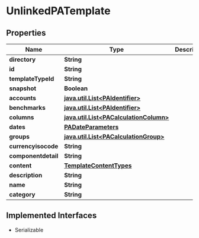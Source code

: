 

# UnlinkedPATemplate


## Properties

Name | Type | Description | Notes
------------ | ------------- | ------------- | -------------
**directory** | **String** |  |  [optional]
**id** | **String** |  |  [optional]
**templateTypeId** | **String** |  |  [optional]
**snapshot** | **Boolean** |  |  [optional]
**accounts** | [**java.util.List&lt;PAIdentifier&gt;**](PAIdentifier.md) |  |  [optional]
**benchmarks** | [**java.util.List&lt;PAIdentifier&gt;**](PAIdentifier.md) |  |  [optional]
**columns** | [**java.util.List&lt;PACalculationColumn&gt;**](PACalculationColumn.md) |  |  [optional]
**dates** | [**PADateParameters**](PADateParameters.md) |  |  [optional]
**groups** | [**java.util.List&lt;PACalculationGroup&gt;**](PACalculationGroup.md) |  |  [optional]
**currencyisocode** | **String** |  |  [optional]
**componentdetail** | **String** |  |  [optional]
**content** | [**TemplateContentTypes**](TemplateContentTypes.md) |  |  [optional]
**description** | **String** |  |  [optional]
**name** | **String** |  |  [optional]
**category** | **String** |  |  [optional]


## Implemented Interfaces

* Serializable


